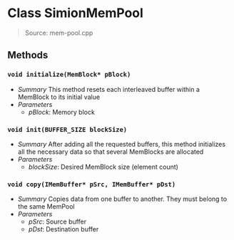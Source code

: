 # Class SimionMemPool
> Source: mem-pool.cpp
## Methods
### `void initialize(MemBlock* pBlock)`
* *Summary*
  This method resets each interleaved buffer within a MemBlock to its initial value
* *Parameters*
  * _pBlock_: Memory block
### `void init(BUFFER_SIZE blockSize)`
* *Summary*
  After adding all the requested buffers, this method initializes all the necessary data so that several MemBlocks are allocated
* *Parameters*
  * _blockSize_: Desired MemBlock size (element count)
### `void copy(IMemBuffer* pSrc, IMemBuffer* pDst)`
* *Summary*
  Copies data from one buffer to another. They must belong to the same MemPool
* *Parameters*
  * _pSrc_: Source buffer
  * _pDst_: Destination buffer
